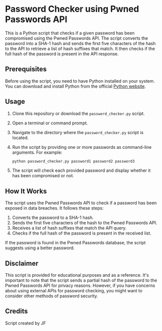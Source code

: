 # Password Checker using Pwned Passwords API

This is a Python script that checks if a given password has been compromised using the Pwned Passwords API. The script converts the password into a SHA-1 hash and sends the first five characters of the hash to the API to retrieve a list of hash suffixes that match. It then checks if the full hash of the password is present in the API response.

## Prerequisites

Before using the script, you need to have Python installed on your system. You can download and install Python from the official [Python website](https://www.python.org/downloads/).

## Usage

1. Clone this repository or download the `password_checker.py` script.
2. Open a terminal or command prompt.
3. Navigate to the directory where the `password_checker.py` script is located.
4. Run the script by providing one or more passwords as command-line arguments. For example:

    ```bash
    python password_checker.py password1 password2 password3
    ```

5. The script will check each provided password and display whether it has been compromised or not.

## How It Works

The script uses the Pwned Passwords API to check if a password has been exposed in data breaches. It follows these steps:

1. Converts the password to a SHA-1 hash.
2. Sends the first five characters of the hash to the Pwned Passwords API.
3. Receives a list of hash suffixes that match the API query.
4. Checks if the full hash of the password is present in the received list.

If the password is found in the Pwned Passwords database, the script suggests using a better password.

## Disclaimer

This script is provided for educational purposes and as a reference. It's important to note that the script sends a partial hash of the password to the Pwned Passwords API for privacy reasons. However, if you have concerns about using external APIs for password checking, you might want to consider other methods of password security.

## Credits

Script created by JF
	
